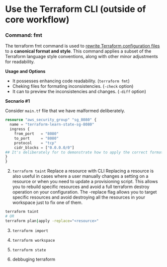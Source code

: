 # Use the Terraform CLI (outside of core workflow)

### Command: fmt

The terraform fmt command is used to <ins>rewrite Terraform configuration files</ins> to a **canonical format and style**. This command applies a subset of the Terraform language style conventions, along with other minor adjustments for readability.

**Usage and Options**

- It possesses enhancing code readability. (`terraform fmt`)
- Cheking files for formating inconsistencies. (`-check` option)
-  It can to preview the inconsistencies and changes. (`-diff` option) 

**Secnario #1**

Consider `main.tf` file that we have malformed deliberately.

```tf
resource "aws_security_group" "sg_8080" {
  name = "terraform-learn-state-sg-8080"
  ingress {
    from_port   = "8080"
    to_port     = "8080"
    protocol    = "tcp"
    cidr_blocks = ["0.0.0.0/0"]
## It's deliberately for to demonstrate how to apply the correct formatting ##
}
}
```

2. `terraform taint`  Replace a resource with CLI
Replacing a resource is also useful in cases where a user manually changes a setting on a resource or when you need to update a provisioning script. This allows you to rebuild specific resources and avoid a full terraform destroy operation on your configuration. The -replace flag allows you to target specific resources and avoid destroying all the resources in your workspace just to fix one of them.

```sh
terraform taint
# OR
terraform plan|apply -replace="<resource>"
```

3. `terraform import`

4. `terraform workspace`

5. `terraform state`

6. debbuging terraform